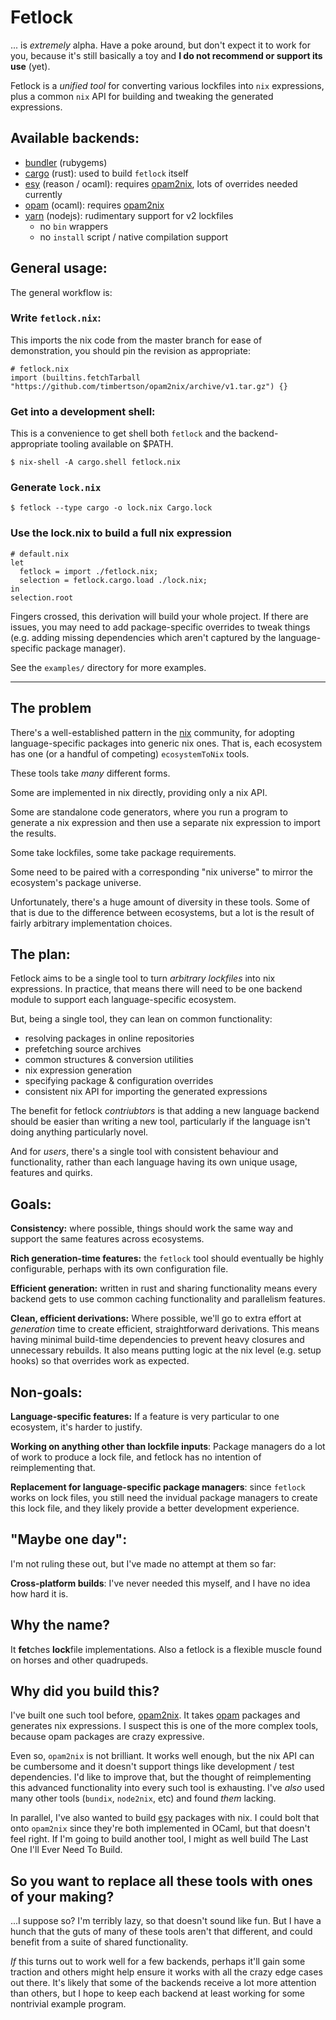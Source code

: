 # Fetlock

... is _extremely_ alpha. Have a poke around, but don't expect it to work for you, because it's still basically a toy and **I do not recommend or support its use** (yet).

Fetlock is a _unified tool_ for converting various lockfiles into `nix` expressions, plus a common `nix` API for building and tweaking the generated expressions.

## Available backends:

 - [bundler][] (rubygems)
 - [cargo][] (rust): used to build `fetlock` itself
 - [esy][] (reason / ocaml): requires [opam2nix][], lots of overrides needed currently
 - [opam][] (ocaml): requires [opam2nix][]
 - [yarn][] (nodejs): rudimentary support for v2 lockfiles
   - no `bin` wrappers
   - no `install` script / native compilation support

## General usage:

The general workflow is:

### Write `fetlock.nix`:

This imports the nix code from the master branch for ease of demonstration, you should pin the revision as appropriate:

```
# fetlock.nix
import (builtins.fetchTarball "https://github.com/timbertson/opam2nix/archive/v1.tar.gz") {}
```

### Get into a development shell:

This is a convenience to get shell both `fetlock` and the backend-appropriate tooling available on $PATH.

```
$ nix-shell -A cargo.shell fetlock.nix
```

### Generate `lock.nix`

```
$ fetlock --type cargo -o lock.nix Cargo.lock
```

### Use the lock.nix to build a full nix expression

```
# default.nix
let
  fetlock = import ./fetlock.nix;
  selection = fetlock.cargo.load ./lock.nix;
in
selection.root
```

Fingers crossed, this derivation will build your whole project. If there are issues, you may need to add package-specific overrides to tweak things (e.g. adding missing dependencies which aren't captured by the language-specific package manager).

See the `examples/` directory for more examples.

---

## The problem

There's a well-established pattern in the [nix][] community, for adopting language-specific packages into generic nix ones. That is, each ecosystem has one (or a handful of competing) `ecosystemToNix` tools.

These tools take _many_ different forms.

Some are implemented in nix directly, providing only a nix API.

Some are standalone code generators, where you run a program to generate a nix expression and then use a separate nix expression to import the results.

Some take lockfiles, some take package requirements.

Some need to be paired with a corresponding "nix universe" to mirror the ecosystem's package universe.

Unfortunately, there's a huge amount of diversity in these tools. Some of that is due to the difference between ecosystems, but a lot is the result of fairly arbitrary implementation choices.

## The plan:

Fetlock aims to be a single tool to turn _arbitrary lockfiles_ into nix expressions. In practice, that means there will need to be one backend module to support each language-specific ecosystem.

But, being a single tool, they can lean on common functionality:

 - resolving packages in online repositories
 - prefetching source archives
 - common structures & conversion utilities
 - nix expression generation
 - specifying package & configuration overrides
 - consistent nix API for importing the generated expressions

The benefit for fetlock _contriubtors_ is that adding a new language backend should be easier than writing a new tool, particularly if the language isn't doing anything particularly novel.

And for _users_, there's a single tool with consistent behaviour and functionality, rather than each language having its own unique usage, features and quirks.

## Goals:

**Consistency:** where possible, things should work the same way and support the same features across ecosystems.

**Rich generation-time features:** the `fetlock` tool should eventually be highly configurable, perhaps with its own configuration file.

**Efficient generation:** written in rust and sharing functionality means every backend gets to use common caching functionality and parallelism features.

**Clean, efficient derivations:** Where possible, we'll go to extra effort at _generation_ time to create efficient, straightforward derivations. This means having minimal build-time dependencies to prevent heavy closures and unnecessary rebuilds. It also means putting logic at the nix level (e.g. setup hooks) so that overrides work as expected.

## Non-goals:

**Language-specific features:** If a feature is very particular to one ecosystem, it's harder to justify.

**Working on anything other than lockfile inputs**: Package managers do a lot of work to produce a lock file, and fetlock has no intention of reimplementing that.

**Replacement for language-specific package managers**: since `fetlock` works on lock files, you still need the invidual package managers to create this lock file, and they likely provide a better development experience.

## "Maybe one day":

I'm not ruling these out, but I've made no attempt at them so far:

**Cross-platform builds**: I've never needed this myself, and I have no idea how hard it is.

## Why the name?

It **fet**ches **lock**file implementations. Also a fetlock is a flexible muscle found on horses and other quadrupeds.

## Why did you build this?

I've built one such tool before, [opam2nix][]. It takes [opam][] packages and generates nix expressions. I suspect this is one of the more complex tools, because opam packages are crazy expressive.

Even so, `opam2nix` is not brilliant. It works well enough, but the nix API can be cumbersome and it doesn't support things like development / test dependencies. I'd like to improve that, but the thought of reimplementing this advanced functionality into every such tool is exhausting. I've _also_ used many other tools (`bundix`, `node2nix`, etc) and found _them_ lacking.

In parallel, I've also wanted to build [esy][] packages with nix. I could bolt that onto `opam2nix` since they're both implemented in OCaml, but that doesn't feel right. If I'm going to build another tool, I might as well build The Last One I'll Ever Need To Build.

## So you want to replace all these tools with ones of your making?

...I suppose so? I'm terribly lazy, so that doesn't sound like fun. But I have a hunch that the guts of many of these tools aren't that different, and could benefit from a suite of shared functionality.

_If_ this turns out to work well for a few backends, perhaps it'll gain some traction and others might help ensure it works with all the crazy edge cases out there. It's likely that some of the backends receive a lot more attention than others, but I hope to keep each backend at least working for some nontrivial example program.

[nix]: https://nixos.org/
[opam2nix]: https://github.com/timbertson/opam2nix
[opam]: https://opam.ocaml.org/
[esy]: https://esy.sh/
[yarn]: https://yarnpkg.com/
[bundler]: https://bundler.io/
[cargo]: https://crates.io/

